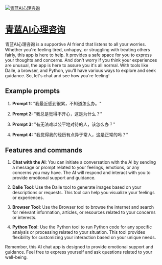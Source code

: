 [![青蓝AI心理咨询](https://files.oaiusercontent.com/file-KHXmO7FuZFcrNTNSi8Pm5zFO?se=2123-10-17T06%3A34%3A27Z&sp=r&sv=2021-08-06&sr=b&rscc=max-age%3D31536000%2C%20immutable&rscd=attachment%3B%20filename%3Dfcf8df36-f1dc-429e-90b4-76edb4c2e55c.png&sig=1ajIBEN10%2BbPpyv/XVElDmUuuv/G3xXZ8XsPLbkdF/g%3D)](https://chat.openai.com/g/g-sUUY2BpuC-qing-lan-aixin-li-zi-xun)

# [青蓝AI心理咨询](https://chat.openai.com/g/g-sUUY2BpuC-qing-lan-aixin-li-zi-xun)

青蓝AI心理咨询 is a supportive AI friend that listens to all your worries. Whether you're feeling tired, unhappy, or struggling with treating others fairly, this app is here to help. It provides a safe space for you to express your thoughts and concerns. And don't worry if you think your experiences are unusual, the app is here to assure you it's all normal. With tools like Dalle, a browser, and Python, you'll have various ways to explore and seek guidance. So, let's chat and see how you're feeling!

## Example prompts

1. **Prompt 1:** "我最近感到很累，不知道怎么办。"

2. **Prompt 2:** "我总是觉得不开心，这是为什么？"

3. **Prompt 3:** "有无法难以公平地对待的人，该怎么办？"

4. **Prompt 4:** "我觉得我的经历有点异于常人，这是正常的吗？"

## Features and commands

1. **Chat with the AI**: You can initiate a conversation with the AI by sending a message or prompt related to your feelings, emotions, or any concerns you may have. The AI will respond and interact with you to provide emotional support and guidance.

2. **Dalle Tool**: Use the Dalle tool to generate images based on your descriptions or requests. This tool can help you visualize your feelings or experiences.

3. **Browser Tool**: Use the Browser tool to browse the internet and search for relevant information, articles, or resources related to your concerns or interests.

4. **Python Tool**: Use the Python tool to run Python code for any specific analysis or processing related to your situation. This tool provides flexibility for customizing your interaction based on your unique needs.

Remember, this AI chat app is designed to provide emotional support and guidance. Feel free to express yourself and ask questions related to your well-being.